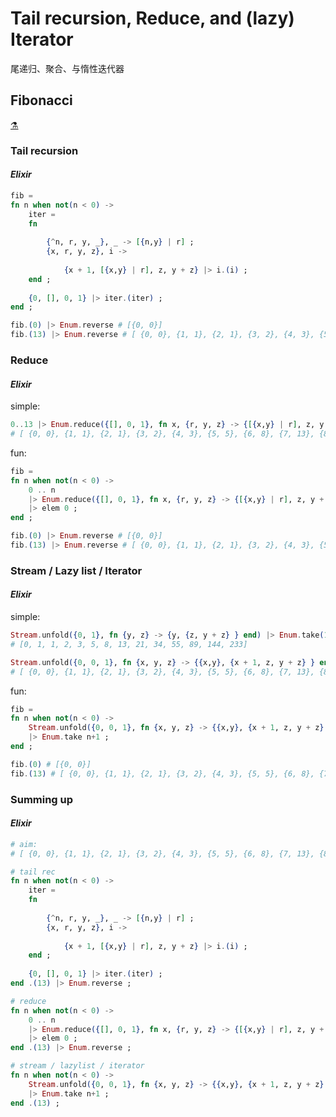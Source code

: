 [fib.wiki/zh]: https://zh.wikipedia.org/wiki/%E6%96%90%E6%B3%A2%E9%82%A3%E5%A5%91%E6%95%B0
[fib.wiki/en]: https://en.wikipedia.org/wiki/Fibonacci_sequence
[fib.wiki/fr]: https://fr.wikipedia.org/wiki/Suite_de_Fibonacci
[fib.wiki/simple]: https://simple.wikipedia.org/wiki/Fibonacci_number


# Tail recursion, Reduce, and (lazy) Iterator

尾递归、聚合、与惰性迭代器

## Fibonacci

[⚗][fib.wiki/simple]

### Tail recursion

#### *Elixir*

~~~ elixir
fib = 
fn n when not(n < 0) ->
    iter = 
    fn
        
        {^n, r, y, _}, _ -> [{n,y} | r] ;
        {x, r, y, z}, i ->
            
            {x + 1, [{x,y} | r], z, y + z} |> i.(i) ;
    end ;
    
    {0, [], 0, 1} |> iter.(iter) ;
end ;

fib.(0) |> Enum.reverse # [{0, 0}]
fib.(13) |> Enum.reverse # [ {0, 0}, {1, 1}, {2, 1}, {3, 2}, {4, 3}, {5, 5}, {6, 8}, {7, 13}, {8, 21}, {9, 34}, {10, 55}, {11, 89}, {12, 144}, {13, 233} ]
~~~

### Reduce

#### *Elixir*

simple: 

~~~ elixir
0..13 |> Enum.reduce({[], 0, 1}, fn x, {r, y, z} -> {[{x,y} | r], z, y + z} end) |> (elem 0) |> Enum.reverse
# [ {0, 0}, {1, 1}, {2, 1}, {3, 2}, {4, 3}, {5, 5}, {6, 8}, {7, 13}, {8, 21}, {9, 34}, {10, 55}, {11, 89}, {12, 144}, {13, 233} ]
~~~

fun: 

~~~ elixir
fib = 
fn n when not(n < 0) ->
    0 .. n
    |> Enum.reduce({[], 0, 1}, fn x, {r, y, z} -> {[{x,y} | r], z, y + z} end)
    |> elem 0 ;
end ;

fib.(0) |> Enum.reverse # [{0, 0}]
fib.(13) |> Enum.reverse # [ {0, 0}, {1, 1}, {2, 1}, {3, 2}, {4, 3}, {5, 5}, {6, 8}, {7, 13}, {8, 21}, {9, 34}, {10, 55}, {11, 89}, {12, 144}, {13, 233} ]
~~~

### Stream / Lazy list / Iterator

#### *Elixir*

simple: 

~~~ elixir
Stream.unfold({0, 1}, fn {y, z} -> {y, {z, y + z} } end) |> Enum.take(13+1)
# [0, 1, 1, 2, 3, 5, 8, 13, 21, 34, 55, 89, 144, 233]

Stream.unfold({0, 0, 1}, fn {x, y, z} -> {{x,y}, {x + 1, z, y + z} } end) |> Enum.take(13+1)
# [ {0, 0}, {1, 1}, {2, 1}, {3, 2}, {4, 3}, {5, 5}, {6, 8}, {7, 13}, {8, 21}, {9, 34}, {10, 55}, {11, 89}, {12, 144}, {13, 233} ]
~~~

fun: 

~~~ elixir
fib = 
fn n when not(n < 0) ->
    Stream.unfold({0, 0, 1}, fn {x, y, z} -> {{x,y}, {x + 1, z, y + z} } end)
    |> Enum.take n+1 ;
end ;

fib.(0) # [{0, 0}]
fib.(13) # [ {0, 0}, {1, 1}, {2, 1}, {3, 2}, {4, 3}, {5, 5}, {6, 8}, {7, 13}, {8, 21}, {9, 34}, {10, 55}, {11, 89}, {12, 144}, {13, 233} ]
~~~

### Summing up

#### *Elixir*

~~~ elixir
# aim: 
# [ {0, 0}, {1, 1}, {2, 1}, {3, 2}, {4, 3}, {5, 5}, {6, 8}, {7, 13}, {8, 21}, {9, 34}, {10, 55}, {11, 89}, {12, 144}, {13, 233} ]

# tail rec
fn n when not(n < 0) ->
    iter = 
    fn
        
        {^n, r, y, _}, _ -> [{n,y} | r] ;
        {x, r, y, z}, i ->
            
            {x + 1, [{x,y} | r], z, y + z} |> i.(i) ;
    end ;
    
    {0, [], 0, 1} |> iter.(iter) ;
end .(13) |> Enum.reverse ;

# reduce
fn n when not(n < 0) ->
    0 .. n
    |> Enum.reduce({[], 0, 1}, fn x, {r, y, z} -> {[{x,y} | r], z, y + z} end)
    |> elem 0 ;
end .(13) |> Enum.reverse ;

# stream / lazylist / iterator
fn n when not(n < 0) ->
    Stream.unfold({0, 0, 1}, fn {x, y, z} -> {{x,y}, {x + 1, z, y + z} } end)
    |> Enum.take n+1 ;
end .(13) ;
~~~
